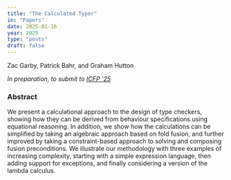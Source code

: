 ```yaml
---
title: "The Calculated Typer"
in: "Papers"
date: 2025-01-16
year: 2025
type: "posts"
draft: false
---
```


Zac Garby, Patrick Bahr, and Graham Hutton

*In preparation, to submit to [ICFP '25](https://icfp25.sigplan.org)*

### Abstract

We present a calculational approach to the design of type checkers,
showing how they can be derived from behaviour specifications using equational
reasoning.  In addition, we show how the calculations can be simplified by
taking an algebraic approach based on fold fusion, and further improved by
taking a constraint-based approach to solving and composing fusion
preconditions.  We illustrate our methodology with three examples of increasing
complexity, starting with a simple expression language, then adding support for
exceptions, and finally considering a version of the lambda calculus.
